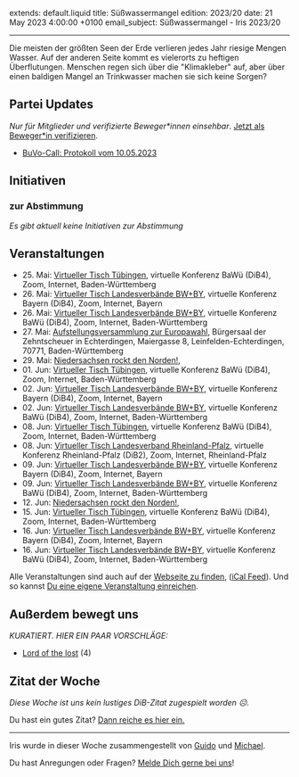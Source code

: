 
extends: default.liquid
title: Süßwassermangel
edition: 2023/20
date: 21 May 2023 4:00:00 +0100
email_subject: Süßwassermangel - Iris 2023/20

---
Die meisten der größten Seen der Erde verlieren jedes Jahr riesige Mengen Wasser. Auf der anderen Seite kommt es vielerorts zu heftigen Überflutungen. Menschen regen sich über die "Klimakleber" auf, aber über einen baldigen Mangel an Trinkwasser machen sie sich keine Sorgen? 


## Partei Updates

_Nur für Mitglieder und verifizierte Beweger\*innen einsehbar_. [Jetzt als Beweger\*in verifizieren](https://dib.de/bewegerin-werden/).

 - [BuVo-Call: Protokoll vom 10.05.2023](https://marktplatz.dib.de/t/buvo-call-protokoll-vom-10-05-2023/39991)

## Initiativen

### zur Abstimmung
_Es gibt aktuell keine Initiativen zur Abstimmung_

## Veranstaltungen

 - 25.&nbsp;Mai: [Virtueller Tisch Tübingen](https://dib.de/events/virtueller-tisch-tuebingen-2023-05-25/), virtuelle Konferenz BaWü (DiB4), Zoom, Internet, Baden-Württemberg
 - 26.&nbsp;Mai: [Virtueller Tisch Landesverbände BW+BY](https://dib.de/events/virtueller-tisch-landesverbaende-bwby-2-2023-05-26/), virtuelle Konferenz Bayern (DiB4), Zoom, Internet, Bayern
 - 26.&nbsp;Mai: [Virtueller Tisch Landesverbände BW+BY](https://dib.de/events/virtueller-tisch-landesverbaende-bwby-3-2023-05-26/), virtuelle Konferenz BaWü (DiB4), Zoom, Internet, Baden-Württemberg
 - 27.&nbsp;Mai: [Aufstellungsversammlung zur Europawahl](https://dib.de/events/aufstellungsversammlung-zur-europawahl/), Bürgersaal der Zehntscheuer in Echterdingen, Maiergasse 8, Leinfelden-Echterdingen, 70771, Baden-Württemberg
 - 29.&nbsp;Mai: [Niedersachsen rockt den Norden!](https://dib.de/events/niedersachsen-call-2023-05-29/), 
 - 01.&nbsp;Jun: [Virtueller Tisch Tübingen](https://dib.de/events/virtueller-tisch-tuebingen-2023-06-01/), virtuelle Konferenz BaWü (DiB4), Zoom, Internet, Baden-Württemberg
 - 02.&nbsp;Jun: [Virtueller Tisch Landesverbände BW+BY](https://dib.de/events/virtueller-tisch-landesverbaende-bwby-2-2023-06-02/), virtuelle Konferenz Bayern (DiB4), Zoom, Internet, Bayern
 - 02.&nbsp;Jun: [Virtueller Tisch Landesverbände BW+BY](https://dib.de/events/virtueller-tisch-landesverbaende-bwby-3-2023-06-02/), virtuelle Konferenz BaWü (DiB4), Zoom, Internet, Baden-Württemberg
 - 08.&nbsp;Jun: [Virtueller Tisch Tübingen](https://dib.de/events/virtueller-tisch-tuebingen-2023-06-08/), virtuelle Konferenz BaWü (DiB4), Zoom, Internet, Baden-Württemberg
 - 08.&nbsp;Jun: [Virtueller Tisch Landesverband Rheinland-Pfalz](https://dib.de/events/virtueller-tisch-landesverband-rheinland-pfalz-2023-06-08/), virtuelle Konferenz Rheinland-Pfalz (DiB2), Zoom, Internet, Rheinland-Pfalz
 - 09.&nbsp;Jun: [Virtueller Tisch Landesverbände BW+BY](https://dib.de/events/virtueller-tisch-landesverbaende-bwby-2-2023-06-09/), virtuelle Konferenz Bayern (DiB4), Zoom, Internet, Bayern
 - 09.&nbsp;Jun: [Virtueller Tisch Landesverbände BW+BY](https://dib.de/events/virtueller-tisch-landesverbaende-bwby-3-2023-06-09/), virtuelle Konferenz BaWü (DiB4), Zoom, Internet, Baden-Württemberg
 - 12.&nbsp;Jun: [Niedersachsen rockt den Norden!](https://dib.de/events/niedersachsen-call-2023-06-12/), 
 - 15.&nbsp;Jun: [Virtueller Tisch Tübingen](https://dib.de/events/virtueller-tisch-tuebingen-2023-06-15/), virtuelle Konferenz BaWü (DiB4), Zoom, Internet, Baden-Württemberg
 - 16.&nbsp;Jun: [Virtueller Tisch Landesverbände BW+BY](https://dib.de/events/virtueller-tisch-landesverbaende-bwby-2-2023-06-16/), virtuelle Konferenz Bayern (DiB4), Zoom, Internet, Bayern
 - 16.&nbsp;Jun: [Virtueller Tisch Landesverbände BW+BY](https://dib.de/events/virtueller-tisch-landesverbaende-bwby-3-2023-06-16/), virtuelle Konferenz BaWü (DiB4), Zoom, Internet, Baden-Württemberg


Alle Veranstaltungen sind auch auf der [Webseite zu finden](https://dib.de/veranstaltungen/), ([iCal Feed](https://dib.de/?ical=1)). Und so kannst [Du eine eigene Veranstaltung einreichen](https://marktplatz.dib.de/t/eine-veranstaltung-auf-der-webseite-einreichen/21379).


## Außerdem bewegt uns

_KURATIERT. HIER EIN PAAR VORSCHLÄGE:_
 - [Lord of the lost](https://marktplatz.dib.de/t/lord-of-the-lost/39998) (4)


## Zitat der Woche
_Diese Woche ist uns kein lustiges DiB-Zitat zugespielt worden ☹._

Du hast ein gutes Zitat? [Dann reiche es hier ein.](https://marktplatz.dib.de/t/fortsetzung-lustige-dib-zitate/24431)


---

Iris wurde in dieser Woche zusammengestellt von [Guido](https://marktplatz.dib.de/u/Guido/) und [Michael](https://marktplatz.dib.de/u/MichaelVoss/).

Du hast Anregungen oder Fragen? [Melde Dich gerne bei uns](https://marktplatz.dib.de/t/neu-iris-die-woechtliche-zusammenfasssung-zum-sonntagsbrunch/10990)!

